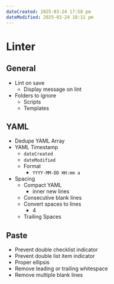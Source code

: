 ```yaml
---
dateCreated: 2025-03-24 17:58 pm
dateModified: 2025-03-24 18:11 pm
---
```

# Linter
## General
- Lint on save
	- Display message on lint
- Folders to ignore
	- Scripts
	- Templates
## YAML
- Dedupe YAML Array
- YAML Timestamp
	- `dateCreated`
	- `dateModified`
	- Format
		- `YYYY-MM-DD HH:mm a`
- Spacing
	- Compact YAML
		- inner new lines
	- Consecutive blank lines
	- Convert spaces to lines
		- 4
	- Trailing Spaces
## Paste
- Prevent double checklist indicator
- Prevent double list item indicator
- Proper ellipsis
- Remove leading or trailing whitespace
- Remove multiple blank lines
